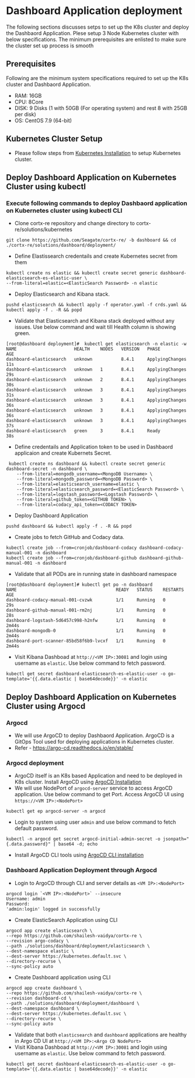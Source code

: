 # Dashboard Application deployment

The following sections discusses setps to set up the K8s cluster and deploy the Dashbaord Application. Plese setup 3 Node Kubernetes cluster with below specifications. The minimum prerequisites are enlisted to make sure the cluster set up process is smooth

## Prerequisites

Following are the minimum system specifications required to set up the K8s cluster and Dashbaord Application. 

-  RAM: 16GB
-  CPU: 8Core
-  DISK: 9 Disks (1 with 50GB (For operating system) and rest 8 with 25GB per disk)
-  OS: CentOS 7.9 (64-bit)

## Kubernetes Cluster Setup

-  Please follow steps from [Kubernetes Installation](../../community-deploy/CORTX-Deployment.md#install-k8s-cluster) to setup Kubernetes cluster. 

## Deploy Dashboard Application on Kubernetes Cluster using kubectl 

### Execute following commands to deploy Dashbaord application on Kubernetes cluster using kubectl CLI

- Clone cortx-re repository and change directory to cortx-re/solutions/kubernetes
```
git clone https://github.com/Seagate/cortx-re/ -b dashboard && cd ./cortx-re/solutions/dashboard/deployment/
```

- Define Elastissearch credentails and create Kubernetes secret from them
```
kubectl create ns elastic && kubectl create secret generic dashboard-elasticsearch-es-elastic-user \
--from-literal=elastic=<ElasticSearch Password> -n elastic
```

- Deploy Elasticsearch and Kibana stack.
```
pushd elasticsearch && kubectl apply -f operator.yaml -f crds.yaml && kubectl apply -f . -R && popd
```

- Validate that Elasticsearch and Kibana stack deployed without any issues. Use below command and wait till Health column is showing green.
```
[root@dashboard deployment]#  kubectl get elasticsearch -n elastic -w
NAME                      HEALTH    NODES   VERSION   PHASE             AGE
dashboard-elasticsearch   unknown           8.4.1     ApplyingChanges   11s
dashboard-elasticsearch   unknown   1       8.4.1     ApplyingChanges   29s
dashboard-elasticsearch   unknown   2       8.4.1     ApplyingChanges   30s
dashboard-elasticsearch   unknown   3       8.4.1     ApplyingChanges   31s
dashboard-elasticsearch   unknown   3       8.4.1     ApplyingChanges   36s
dashboard-elasticsearch   unknown   3       8.4.1     ApplyingChanges   36s
dashboard-elasticsearch   unknown   3       8.4.1     ApplyingChanges   37s
dashboard-elasticsearch   green     3       8.4.1     Ready             38s
```

- Define credentails and Application token to be used in Dashbaord applicaion and create Kubernets Secret. 
```
 kubectl create ns dashboard && kubectl create secret generic dashboard-secret -n dashboard \
	--from-literal=mongodb_username=<MongoDB Username> \
	--from-literal=mongodb_password=<MongoDB Password> \
	--from-literal=elasticsearch_username=elastic \
	--from-literal=elasticsearch_password=<ElasticSearch Password> \
	--from-literal=logstash_password=<Logstash Password> \
	--from-literal=github_token=<GITHUB TOKEN> \
	--from-literal=codacy_api_token=<CODACY TOKEN>
```

- Deploy Dashboard Application 
```
pushd dashboard && kubectl apply -f . -R && popd
```

- Create jobs to fetch GitHub and Codacy data. 
```
kubectl create job --from=cronjob/dashboard-codacy dashboard-codacy-manual-001 -n dashboard
kubectl create job --from=cronjob/dashboard-github dashboard-github-manual-001 -n dashboard
```

- Validate that all PODs are in running state in dashboard namespace
```
[root@dashboard deployment]# kubectl get po -n dashboard
NAME                                      READY   STATUS    RESTARTS   AGE
dashboard-codacy-manual-001-cvzwk         1/1     Running   0          29s
dashboard-github-manual-001-rm2nj         1/1     Running   0          28s
dashboard-logstash-5d6457c998-h2nfw       1/1     Running   0          2m44s
dashboard-mongodb-0                       1/1     Running   0          2m44s
dashboard-port-scanner-85bd58f6b9-lvcxf   1/1     Running   0          2m44s
```

- Visit Kibana Dashboad at `http://<VM IP>:30081` and login using username as `elastic`. Use below command to fetch password. 
```
kubectl get secret dashboard-elasticsearch-es-elastic-user -o go-template='{{.data.elastic | base64decode}}' -n elastic
```


## Deploy Dashboard Application on Kubernetes Cluster using Argocd

### Argocd

- We will use ArgoCD to deploy Dashbaord Application. ArgoCD is a GitOps Tool used for deploying applications in Kubernetes cluster. 
- Refer - https://argo-cd.readthedocs.io/en/stable/ 

### Argocd deployment 

- ArgoCD itself is an K8s based Application and need to be deployed in K8s cluster. Install ArgoCD using [ArgoCD Installation](https://argo-cd.readthedocs.io/en/release-1.8/getting_started/#1-install-argo-cd)
- We will use NodePort of `argocd-server` service to access ArgoCD application. Use below command to get Port. Access ArgoCD UI using `https://<VM IP>:<NodePort>`
```
kubectl get ep argocd-server -n argocd
```  
- Login to system using user `admin` and use below command to fetch default password. 
```  
kubectl -n argocd get secret argocd-initial-admin-secret -o jsonpath="{.data.password}" | base64 -d; echo
```
- Install ArgoCD CLI tools using [ArgoCD CLI installation](https://argo-cd.readthedocs.io/en/release-1.8/cli_installation/)

### Dashboard Application Deployment through Argocd

- Login to ArgoCD through CLI and server details as `<VM IP>:<NodePort>`
```
argocd login `<VM IP>:<NodePort>` --insecure
Username: admin
Password:
'admin:login' logged in successfully
```
- Create ElasticSearch Application using CLI
```
argocd app create elasticsearch \
--repo https://github.com/shailesh-vaidya/cortx-re \
--revision argo-codacy \
--path ./solutions/dashboard/deployment/elasticsearch \
--dest-namespace elastic \
--dest-server https://kubernetes.default.svc \
--directory-recurse \
--sync-policy auto
```
- Create Dashboard application using CLI
```
argocd app create dashboard \
--repo https://github.com/shailesh-vaidya/cortx-re \
--revision dashboard-cd \
--path ./solutions/dashboard/deployment/dashboard \
--dest-namespace dashboard \
--dest-server https://kubernetes.default.svc \
--directory-recurse \
--sync-policy auto
```

- Validate that both `elasticsearch` and `dashboard` applications are healthy in Argo CD UI at `http://<VM IP>:<Argo CD NodePort>`
- Visit Kibana Dashboad at `http://<VM IP>:30081` and login using username as `elastic`. Use below command to fetch password. 
```
kubectl get secret dashboard-elasticsearch-es-elastic-user -o go-template='{{.data.elastic | base64decode}}' -n elastic
```

 



